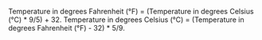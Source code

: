 Temperature in degrees Fahrenheit (°F) = (Temperature in degrees Celsius (°C) * 9/5) + 32. Temperature in degrees Celsius (°C) = (Temperature in degrees Fahrenheit (°F) - 32) * 5/9.
